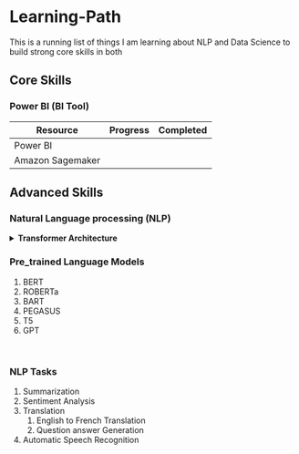 # Learning-Path
This is a running list of things I am learning about NLP and Data Science to build strong core skills in both
## Core Skills<br>

### Power BI (BI Tool)<br>


| Resource          | Progress      | Completed     |
| -------------     | ------------- | ------------- |
| Power BI          |               |               |
| Amazon Sagemaker  |               |               |

## Advanced Skills<br>

### Natural Language processing (NLP)<br>

<details><summary> <b> Transformer Architecture </b> <br></summary>
<p>

| Concept                                   |  Resource                                                                       | Done |
| ------------------------------            | -------------                                                                   |      |
| Transformer architecture                  | Content Cell                                                                    |      |
| Content Cell                              | Content Cell                                                                    |      |

</p>
</details>



### Pre_trained Language Models<br>
<ol>
  <li>BERT</li>
  <li>ROBERTa</li>
  <li>BART
    
  </li>
  <li>PEGASUS</li>
  <li>T5</li>
  <li>GPT</li>
</ol><br>

### NLP Tasks<br>
<ol>
  <li>Summarization</li>
  <li>Sentiment Analysis</li>
  <li>Translation
    <ol>
      <li>English to French Translation</li>
      <li>Question answer Generation</li>
    </ol>
  </li>
  <li>Automatic Speech Recognition</li>
</ol>


